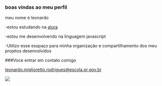 ### boas vindas ao meu perfil


meu nome é leonardo

-estou estudando na [alura](https://ww.alura.com.br)

-estou me desenvolvendo na linguagem javascript

-Utilizo esse esspaço para minha organização e compartilhamento dos meu projetos desenvolvidos

###Voce entrar em contato comigo

leonardo.miglioretto.rodrigues@escola.pr.gov.br

![](https://media.tenor.com/evoSxqcmKCYAAAAd/soviet-cat-sovicat.gif)


<!--
**leonardo11520/leonardo11520** is a ✨ _special_ ✨ repository because its `README.md` (this file) appears on your GitHub profile.

Here are some ideas to get you started:

- 🔭 I’m currently working on ...
- 🌱 I’m currently learning ...
- 👯 I’m looking to collaborate on ...
- 🤔 I’m looking for help with ...
- 💬 Ask me about ...
- 📫 How to reach me: ...
- 😄 Pronouns: ...
- ⚡ Fun fact: ...
-->
